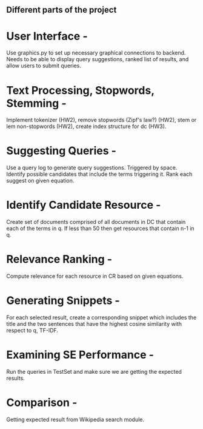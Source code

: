 ## Different parts of the project

# User Interface -
Use graphics.py to set up necessary graphical connections to backend. Needs to be able to display query suggestions, ranked list of results, and allow users to submit queries.

# Text Processing, Stopwords, Stemming -
Implement tokenizer (HW2), remove stopwords (Zipf's law?) (HW2), stem or lem non-stopwords (HW2), create index structure for dc (HW3).

# Suggesting Queries -
Use a query log to generate query suggestions. Triggered by space. Identify possible candidates that include the terms triggering it. Rank each suggest on given equation.

# Identify Candidate Resource -
Create set of documents comprised of all documents in DC that contain each of the terms in q. If less than 50 then get resources that contain n-1 in q.

# Relevance Ranking -
Compute relevance for each resource in CR based on given equations.

# Generating Snippets -
For each selected result, create a corresponding snippet which includes the title and the two sentences that have the highest cosine similarity with respect to q, TF-IDF.

# Examining SE Performance -
Run the queries in TestSet and make sure we are getting the expected results.

# Comparison -
Getting expected result from Wikipedia search module.
